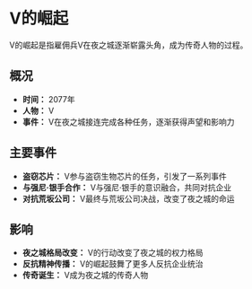 # V的崛起

V的崛起是指雇佣兵V在夜之城逐渐崭露头角，成为传奇人物的过程。

## 概况

*   **时间：** 2077年
*   **人物：** V
*   **事件：** V在夜之城接连完成各种任务，逐渐获得声望和影响力

## 主要事件

*   **盗窃芯片：** V参与盗窃生物芯片的任务，引发了一系列事件
*   **与强尼·银手合作：** V与强尼·银手的意识融合，共同对抗企业
*   **对抗荒坂公司：** V最终与荒坂公司决战，改变了夜之城的命运

## 影响

*   **夜之城格局改变：** V的行动改变了夜之城的权力格局
*   **反抗精神传播：** V的崛起鼓舞了更多人反抗企业统治
*   **传奇诞生：** V成为夜之城的传奇人物
